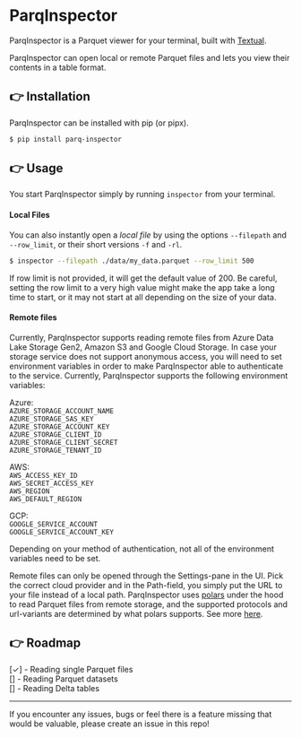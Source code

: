 ParqInspector
================

ParqInspector is a Parquet viewer for your terminal, built with [Textual](https://github.com/Textualize/textual).

ParqInspector can open local or remote Parquet files and lets you view their contents in a table format.


👉 Installation
------------

ParqInspector can be installed with pip (or pipx).
```bash
$ pip install parq-inspector
```

👉 Usage
------------

You start ParqInspector simply by running `inspector` from your terminal.

#### Local Files

You can also instantly open a *local file* by using the options `--filepath`
and `--row_limit`, or their short versions `-f` and `-rl`.

```bash
$ inspector --filepath ./data/my_data.parquet --row_limit 500
```

If row limit is not provided, it will get the default value of 200. Be careful, setting the
row limit to a very high value might make the app take a long time to start,
or it may not start at all depending on the size of your data.

#### Remote files

Currently, ParqInspector supports reading remote files from Azure Data Lake
Storage Gen2, Amazon S3 and Google Cloud Storage. In case your storage service
does not support anonymous access, you will need to set environment variables
in order to make ParqInspector able to authenticate to the service. Currently,
ParqInspector supports the following environment variables:

Azure:<br>
`AZURE_STORAGE_ACCOUNT_NAME`<br>
`AZURE_STORAGE_SAS_KEY`<br>
`AZURE_STORAGE_ACCOUNT_KEY`<br>
`AZURE_STORAGE_CLIENT_ID`<br>
`AZURE_STORAGE_CLIENT_SECRET`<br>
`AZURE_STORAGE_TENANT_ID`<br>

AWS:<br>
`AWS_ACCESS_KEY_ID`<br>
`AWS_SECRET_ACCESS_KEY`<br>
`AWS_REGION`<br>
`AWS_DEFAULT_REGION`<br>

GCP:<br>
`GOOGLE_SERVICE_ACCOUNT`<br>
`GOOGLE_SERVICE_ACCOUNT_KEY`<br>

Depending on your method of authentication, not all of the environment variables
need to be set.

Remote files can only be opened through the Settings-pane in the UI.
Pick the correct cloud provider and in the Path-field, you simply put the URL to your file instead of a local path.
ParqInspector uses [polars](https://github.com/pola-rs/polars) under the hood 
to read Parquet files from remote storage, and the supported protocols and
url-variants are determined by what polars supports. See more [here](https://pola-rs.github.io/polars/py-polars/html/reference/api/polars.scan_parquet.html).

👉 Roadmap
------------

[✓] - Reading single Parquet files<br>
[] - Reading Parquet datasets<br>
[] - Reading Delta tables<br>

---

If you encounter any issues, bugs or feel there is a feature missing that would 
be valuable, please create an issue in this repo!

